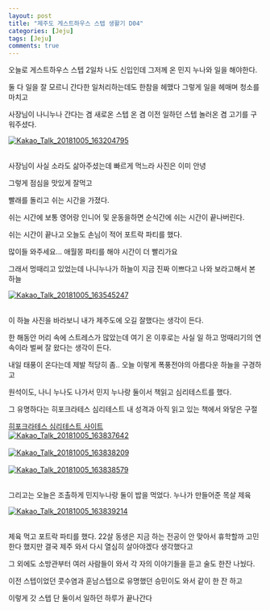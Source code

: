 ```yaml
---
layout: post
title: "제주도 게스트하우스 스텝 생활기 D04" 
categories: [Jeju]
tags: [Jeju]
comments: true
---
```


<div> 
<p>
오늘로 게스트하우스 스텝 2일차 
나도 신입인데 그저께 온 민지 누나와 일을 해야한다. 

둘 다 일을 잘 모르니 
간다한 일처리하는데도 한참을 헤맸다
그렇게 일을 헤매며 청소를 마치고 

사장님이 나니누나 간다는 겸 새로온 스텝 온 겸 
이전 일하던 스텝 놀러온 겸 고기를 구워주셨다. 
</p> 
<a href="https://ibb.co/dDahZK"><img src="https://preview.ibb.co/eVjLMz/Kakao_Talk_20181005_163204795.jpg" alt="Kakao_Talk_20181005_163204795" border="0"></a><br /><a target='_blank' href='https://aluminumsulfate.net/aluminum-oxide'></a><br />

<p>
사장님이 사실 소라도 삶아주셨는데 
빠르게 먹느라 사진은 이미 안녕 

그렇게 점심을 맛있게 잘먹고 

빨래를 돌리고 
쉬는 시간을 가졌다. 

쉬는 시간에 보통 영어랑 인니어 및 운동을하면 
순식간에 쉬는 시간이 끝나버린다. 

쉬는 시간이 끝나고 
오늘도 손님이 적어 
포트락 파티를 했다. 

많이들 와주세요... 애월몽
파티를 해야 시간이 더 빨리가요 

그래서 멍때리고 있었는데 
나니누나가 하늘이 지금 진짜 이쁘다고 
나와 보라고해서 본 하늘 
</p>
<a href="https://ibb.co/m2psZK"><img src="https://preview.ibb.co/eDsqMz/Kakao_Talk_20181005_163545247.jpg" alt="Kakao_Talk_20181005_163545247" border="0"></a><br /><a target='_blank' href='https://aluminumsulfate.net/aluminum-oxide'></a><br />

<p>
이 하늘 사진을 바라보니 
내가 제주도에 오길 잘했다는 생각이 든다. 

한 해동안 머리 속에 스트레스가 많았는데 
여기 온 이후로는 사실 일 하고 멍때리기의 연속이라
벌써 잘 왔다는 생각이 든다. 

내일 태풍이 온다는데 제발 적당히 좀..
오늘 이렇게 폭풍전야의 아름다운 하늘을 
구경하고 

원석이도, 나니 누나도 나가서 
민지 누나랑 둘이서 책읽고 
심리테스트를 했다. 

그 유명하다는 히포크라테스 심리테스트 내 성격과 
아직 읽고 있는 책에서 와닿은 구절 
</p>

<a href="http://www.mygift.pe.kr/temperament/"> 히포크라테스 심리테스트 사이트</a> <br>
<a href="https://ibb.co/fAvVoe"><img src="https://preview.ibb.co/hhW38e/Kakao_Talk_20181005_163837642.png" alt="Kakao_Talk_20181005_163837642" border="0"></a><br /><a target='_blank' href='https://aluminumsulfate.net/aluminum-oxide'></a><br />
<a href="https://ibb.co/hfpUgz"><img src="https://preview.ibb.co/bOT0oe/Kakao_Talk_20181005_163838209.jpg" alt="Kakao_Talk_20181005_163838209" border="0"></a><br /><a target='_blank' href='https://aluminumsulfate.net/aluminum-oxide'></a><br />
<a href="https://ibb.co/gmjZEK"><img src="https://preview.ibb.co/kteO8e/Kakao_Talk_20181005_163838579.jpg" alt="Kakao_Talk_20181005_163838579" border="0"></a><br /><a target='_blank' href='https://aluminumsulfate.net/aluminum-oxide'></a><br />

<p> 
그리고는 오늘은 조촐하게 민지누나랑 둘이 밥을 먹었다. 
누나가 만들어준 목살 제육 </p>
<a href="https://ibb.co/nyjUgz"><img src="https://preview.ibb.co/gAW9gz/Kakao_Talk_20181005_163839214.jpg" alt="Kakao_Talk_20181005_163839214" border="0"></a><br /><a target='_blank' href='https://aluminumsulfate.net/aluminum-oxide'></a><br />

<p>
제육 먹고 포트락 파티를 했다. 
22살 동생은 지금 하는 전공이 안 맞아서 휴학할까 고민한다 했지만 
결국 제주 와서 다시 열심히 살아야겠다 생각했다고 

그 외에도 소방관부터 여러 사람들이 와서 
각 자의 이야기들을 듣고 술도 한잔 나눴다. 

이전 스텝이었던 콧수염과 훈남스텝으로 유명했던 승민이도 와서 
같이 한 잔 하고 

이렇게 갓 스텝 단 둘이서 일하던 하루가 끝나간다 
</p>

</div>
